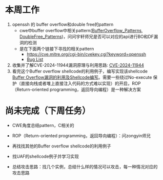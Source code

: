# 本周工作
1. openssh 的 buffer overflow和double free的pattern
	* cwe中buffer overflow中相关pattern([BufferOverflow_Patterns](BufferOverflow/BufferOverflow_Patterns), [DoubleFree_Patterns](DoubleFree/DoubleFree_Patterns))，问问宇轩师兄是否可以对应的api进行BO和DF漏洞的检测
	* 是在下面两个链接下寻找的相关pattern
		* https://cve.mitre.org/cgi-bin/cvekey.cgi?keyword=openssh
		* [Bug List](https://bugzilla.mindrot.org/buglist.cgi?bug_status=RESOLVED&product=Portable%20OpenSSH)
2. 收集并了解CVE-2024-11944漏洞原理与利用思路: [CVE-2024-11944](Remote_Code_Execution/CVE-2024-11944/CVE-2024-11944)
3. 看完这个Buffer overflow shellcode的利用例子，编写实现该shellcode [Buffer Overflow漏洞的利用及Shellcode编写](Shellcode/Buffer%20Overflow漏洞的利用及Shellcode编写)。需要一些绕过No-execute 保护（直接向栈或者堆上直接注入代码的方式难以实现）的开启，ROP（Return-oriented programming，返回导向编程）是一种解决方案
# 尚未完成（下周任务）
* CWE角度总结pattern，C相关的
* ROP（Return-oriented programming，返回导向编程）：问zongyin师兄


* 再找找其他的Buffer overflow shellcode的利用例子
* 找UAF的shellcode例子并学习实现
* 总结攻击思路：找几个实例，总结什么样的情况可以攻击，每一种情况对应的攻击思路


